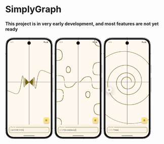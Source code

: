 # SimplyGraph

#### This project is in very early development, and most features are not yet ready

<p width="100%">
<img src="screenshot.png" width="30%">
<img src="screenshot2.png" width="30%">
<img src="screenshot3.png" width="30%">
</p>